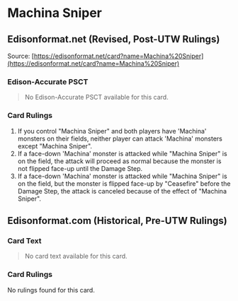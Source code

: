 # Machina Sniper

## Edisonformat.net (Revised, Post-UTW Rulings)

Source: [https://edisonformat.net/card?name=Machina%20Sniper](https://edisonformat.net/card?name=Machina%20Sniper)

### Edison-Accurate PSCT

> No Edison-Accurate PSCT available for this card.

### Card Rulings

1. If you control "Machina Sniper" and both players have 'Machina' monsters on their fields, neither player can attack 'Machina' monsters except "Machina Sniper".
2. If a face-down 'Machina' monster is attacked while "Machina Sniper" is on the field, the attack will proceed as normal because the monster is not flipped face-up until the Damage Step.
3. If a face-down 'Machina' monster is attacked while "Machina Sniper" is on the field, but the monster is flipped face-up by "Ceasefire" before the Damage Step, the attack is canceled because of the effect of "Machina Sniper".


## Edisonformat.com (Historical, Pre-UTW Rulings)

### Card Text

> No card text available for this card.

### Card Rulings

No rulings found for this card.


